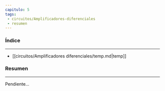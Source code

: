 ```yaml
---
capitulo: 5
tags: 
 - circuitos/Amplificadores-diferenciales
 - resumen
---
```

### Índice 
---
* [[circuitos/Amplificadores diferenciales/temp.md|temp]]

### Resumen
---
Pendiente...